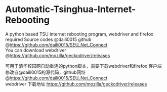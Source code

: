 # Automatic-Tsinghua-Internet-Rebooting
A python based TSU internet rebooting program, webdriver and firefox required
Source codes @daili0015 github @https://github.com/daili0015/SEU_Net_Connect  
You can download webdriver @https://github.com/mozilla/geckodriver/releases  


可用于清华校园网自动重连的python脚本，需要下载webdriver和firefox 客户端  
修改自@daili0015的源代码，github网址@https://github.com/daili0015/SEU_Net_Connect  
webdriver 下载地址 https://github.com/mozilla/geckodriver/releases
